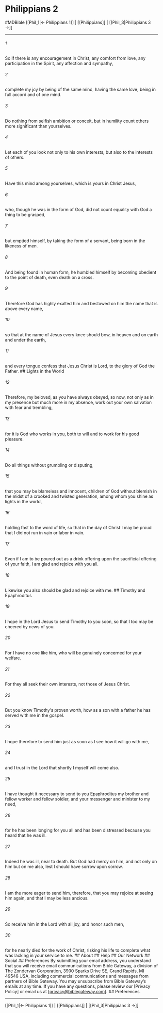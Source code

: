 # Philippians 2
#MDBible
[[Phil_1|← Philippians 1]] | [[Philippians]] | [[Phil_3|Philippians 3 →]]

***






###### 1 


So if there is any encouragement in Christ, any comfort from love, any participation in the Spirit, any affection and sympathy, 





###### 2 


complete my joy by being of the same mind, having the same love, being in full accord and of one mind. 





###### 3 


Do nothing from selfish ambition or conceit, but in humility count others more significant than yourselves. 





###### 4 


Let each of you look not only to his own interests, but also to the interests of others. 





###### 5 


Have this mind among yourselves, which is yours in Christ Jesus, 





###### 6 


who, though he was in the form of God, did not count equality with God a thing to be grasped, 





###### 7 


but emptied himself, by taking the form of a servant, being born in the likeness of men. 





###### 8 


And being found in human form, he humbled himself by becoming obedient to the point of death, even death on a cross. 





###### 9 


Therefore God has highly exalted him and bestowed on him the name that is above every name, 





###### 10 


so that at the name of Jesus every knee should bow, in heaven and on earth and under the earth, 





###### 11 


and every tongue confess that Jesus Christ is Lord, to the glory of God the Father. ## Lights in the World 





###### 12 


Therefore, my beloved, as you have always obeyed, so now, not only as in my presence but much more in my absence, work out your own salvation with fear and trembling, 





###### 13 


for it is God who works in you, both to will and to work for his good pleasure. 





###### 14 


Do all things without grumbling or disputing, 





###### 15 


that you may be blameless and innocent, children of God without blemish in the midst of a crooked and twisted generation, among whom you shine as lights in the world, 





###### 16 


holding fast to the word of life, so that in the day of Christ I may be proud that I did not run in vain or labor in vain. 





###### 17 


Even if I am to be poured out as a drink offering upon the sacrificial offering of your faith, I am glad and rejoice with you all. 





###### 18 


Likewise you also should be glad and rejoice with me. ## Timothy and Epaphroditus 





###### 19 


I hope in the Lord Jesus to send Timothy to you soon, so that I too may be cheered by news of you. 





###### 20 


For I have no one like him, who will be genuinely concerned for your welfare. 





###### 21 


For they all seek their own interests, not those of Jesus Christ. 





###### 22 


But you know Timothy's proven worth, how as a son with a father he has served with me in the gospel. 





###### 23 


I hope therefore to send him just as soon as I see how it will go with me, 





###### 24 


and I trust in the Lord that shortly I myself will come also. 





###### 25 


I have thought it necessary to send to you Epaphroditus my brother and fellow worker and fellow soldier, and your messenger and minister to my need, 





###### 26 


for he has been longing for you all and has been distressed because you heard that he was ill. 





###### 27 


Indeed he was ill, near to death. But God had mercy on him, and not only on him but on me also, lest I should have sorrow upon sorrow. 





###### 28 


I am the more eager to send him, therefore, that you may rejoice at seeing him again, and that I may be less anxious. 





###### 29 


So receive him in the Lord with all joy, and honor such men, 





###### 30 


for he nearly died for the work of Christ, risking his life to complete what was lacking in your service to me. ## About ## Help ## Our Network ## Social ## Preferences By submitting your email address, you understand that you will receive email communications from Bible Gateway, a division of The Zondervan Corporation, 3900 Sparks Drive SE, Grand Rapids, MI 49546 USA, including commercial communications and messages from partners of Bible Gateway. You may unsubscribe from Bible Gateway&rsquo;s emails at any time. If you have any questions, please review our [Privacy Policy] or email us at [privacy@biblegateway.com]. ## Preferences

***

[[Phil_1|← Philippians 1]] | [[Philippians]] | [[Phil_3|Philippians 3 →]]
